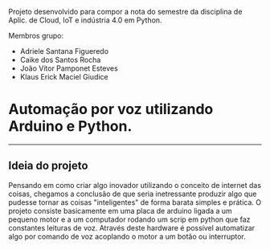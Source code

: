 Projeto desenvolvido para compor a nota do semestre da disciplina de Aplic. de Cloud, IoT e indústria 4.0 em Python.

Membros grupo: <br>
* Adriele Santana Figueredo <br>
* Caike dos Santos Rocha <br>
* João Vítor Pamponet Esteves <br>
* Klaus Erick Maciel Giudice

# Automação por voz utilizando Arduino e Python.
<hr>

## Ideia do projeto
Pensando em como criar algo inovador utilizando o conceito de internet das coisas, chegamos a conclusão de que seria inetressante produzir algo que pudesse tornar as coisas "inteligentes" de forma barata simples e prática.
O projeto consiste basicamente em uma placa de arduino ligada a um pequeno motor e a um computador rodando um scrip em python que faz constantes leituras de voz. Através
deste hardware é possível automatizar algo por comando de voz acoplando o motor a um botão ou interruptor.

